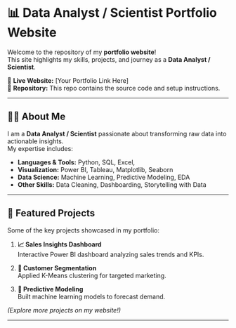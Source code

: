 # 📊 Data Analyst / Scientist Portfolio Website

Welcome to the repository of my **portfolio website**!  
This site highlights my skills, projects, and journey as a **Data Analyst / Scientist**.

🔗 **Live Website:** [Your Portfolio Link Here]  
📌 **Repository:** This repo contains the source code and setup instructions.

---

## 👨‍💻 About Me
I am a **Data Analyst / Scientist** passionate about transforming raw data into actionable insights.  
My expertise includes:  

- **Languages & Tools:** Python, SQL, Excel,  
- **Visualization:** Power BI, Tableau, Matplotlib, Seaborn  
- **Data Science:** Machine Learning, Predictive Modeling, EDA  
- **Other Skills:** Data Cleaning, Dashboarding, Storytelling with Data  

---

## 🚀 Featured Projects
Some of the key projects showcased in my portfolio:

1. **📈 Sales Insights Dashboard**  
   Interactive Power BI dashboard analyzing sales trends and KPIs.

2. **👥 Customer Segmentation**  
   Applied K-Means clustering for targeted marketing.

3. **🤖 Predictive Modeling**  
   Built machine learning models to forecast demand.

*(Explore more projects on my website!)*  

---






